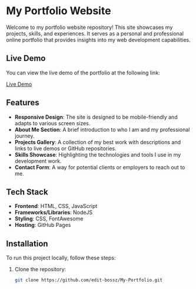 # My Portfolio Website

Welcome to my portfolio website repository! This site showcases my projects, skills, and experiences. It serves as a personal and professional online portfolio that provides insights into my web development capabilities.

## Live Demo

You can view the live demo of the portfolio at the following link:

[Live Demo](https://edit-bossz.github.io/My-Portfolio/)

## Features

- **Responsive Design**: The site is designed to be mobile-friendly and adapts to various screen sizes.
- **About Me Section**: A brief introduction to who I am and my professional journey.
- **Projects Gallery**: A collection of my best work with descriptions and links to live demos or GitHub repositories.
- **Skills Showcase**: Highlighting the technologies and tools I use in my development work.
- **Contact Form**: A way for potential clients or employers to reach out to me.

## Tech Stack

- **Frontend**: HTML, CSS, JavaScript
- **Frameworks/Libraries**: NodeJS
- **Styling**: CSS, FontAwesome
- **Hosting**: GitHub Pages

## Installation

To run this project locally, follow these steps:

1. Clone the repository:
   ```bash
   git clone https://github.com/edit-bossz/My-Portfolio.git
   ```
